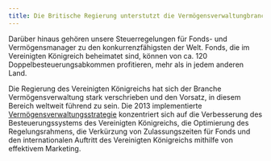 ```yaml
---
title: Die Britische Regierung unterstutzt die Vermögensverwaltungbranche im Vereinigten Königreich
---
```


Darüber hinaus gehören unsere Steuerregelungen für Fonds- und Vermögensmanager zu den  konkurrenzfähigsten der Welt. Fonds, die im Vereinigten Königreich beheimatet sind, können von ca. 120 Doppelbesteuerungsabkommen profitieren, mehr als in jedem anderen Land. 

Die Regierung des Vereinigten Königreichs hat sich der Branche Vermögensverwaltung stark verschrieben und den Vorsatz, in diesem Bereich weltweit führend zu sein. Die 2013 implementierte [Vermögensverwaltungsstrategie](https://www.gov.uk/government/news/uk-investment-management-strategy-launched-by-ministers) konzentriert sich auf die Verbesserung des Besteuerungssystems des Vereinigten Königreichs, die Optimierung des Regelungsrahmens, die Verkürzung von Zulassungszeiten für Fonds und den internationalen Auftritt des Vereinigten Königreichs mithilfe von effektivem Marketing. 

